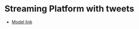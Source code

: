 # Streaming Platform with tweets

- [Model link](https://app.eraser.io/workspace/YtPqZ1VogxGy1jzIDkzj)